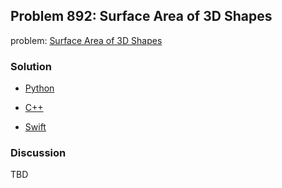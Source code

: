 ## Problem 892: Surface Area of 3D Shapes 

problem: [Surface Area of 3D Shapes](https://leetcode.com/problems/surface-area-of-3d-shapes/)

### Solution

- [Python](../python/problem892.py)

- [C++](../cpp/problem892.cpp)

- [Swift](../swift/problem892.swift)

### Discussion

TBD


